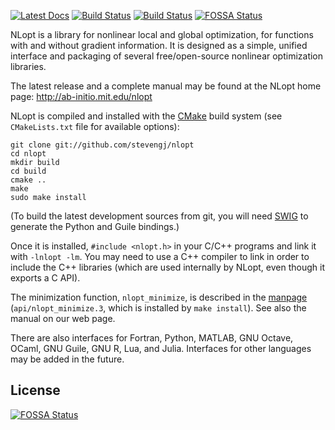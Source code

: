 [![Latest Docs](https://readthedocs.org/projects/nlopt/badge/?version=latest)](http://nlopt.readthedocs.io/en/latest/)
[![Build Status](https://travis-ci.org/stevengj/nlopt.svg?branch=master)](https://travis-ci.org/stevengj/nlopt)
[![Build Status](https://ci.appveyor.com/api/projects/status/github/stevengj/nlopt?branch=master&svg=true)](https://ci.appveyor.com/project/StevenGJohnson/nlopt)
[![FOSSA Status](https://app.fossa.io/api/projects/git%2Bgithub.com%2Fnigelsimpson%2Fnlopt.svg?type=shield)](https://app.fossa.io/projects/git%2Bgithub.com%2Fnigelsimpson%2Fnlopt?ref=badge_shield)

NLopt is a library for nonlinear local and global optimization, for
functions with and without gradient information.  It is designed as
a simple, unified interface and packaging of several free/open-source
nonlinear optimization libraries.

The latest release and a complete manual may be found at the NLopt
home page: http://ab-initio.mit.edu/nlopt

NLopt is compiled and installed with the [CMake][1] build system
(see `CMakeLists.txt` file for available options):

    git clone git://github.com/stevengj/nlopt
    cd nlopt
    mkdir build
    cd build
    cmake ..
    make
    sudo make install

(To build the latest development sources from git, you will need [SWIG][2]
to generate the Python and Guile bindings.)

Once it is installed, `#include <nlopt.h>` in your C/C++ programs and
link it with `-lnlopt -lm`.  You may need to use a C++ compiler to link
in order to include the C++ libraries (which are used internally by NLopt,
even though it exports a C API).

The minimization function, `nlopt_minimize`, is described in the [manpage][3]
(`api/nlopt_minimize.3`, which is installed by `make install`).
See also the manual on our web page.

There are also interfaces for Fortran, Python, MATLAB, GNU Octave, OCaml,
GNU Guile, GNU R, Lua, and Julia.  Interfaces for other languages may
be added in the future.

[1]: https://cmake.org/
[2]: http://www.swig.org/
[3]: https://en.wikipedia.org/wiki/Man_page


## License
[![FOSSA Status](https://app.fossa.io/api/projects/git%2Bgithub.com%2Fnigelsimpson%2Fnlopt.svg?type=large)](https://app.fossa.io/projects/git%2Bgithub.com%2Fnigelsimpson%2Fnlopt?ref=badge_large)